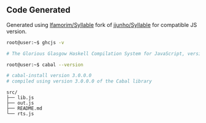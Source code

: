 ## Code Generated

Generated using [lfamorim/Syllable](https://github.com/lfamorim/Syllable) fork of [jjunho/Syllable](https://github.com/jjunho/Syllable) for compatible JS version.


```sh
root@user:~$ ghcjs -v

# The Glorious Glasgow Haskell Compilation System for JavaScript, version 8.4.0.1 (GHC 8.4.2.20180420)
```

```sh
root@user:~$ cabal --version

# cabal-install version 3.0.0.0
# compiled using version 3.0.0.0 of the Cabal library 
```

```
src/
├── lib.js
├── out.js
├── README.md
└── rts.js
```